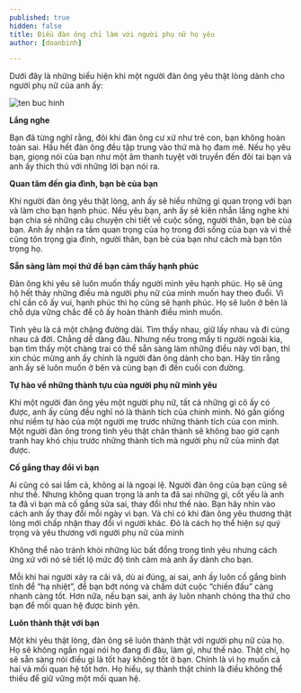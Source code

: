 ```yaml
---
published: true
hidden: false
title: Điều đàn ông chỉ làm với người phụ nữ họ yêu
author: [doanbinh]

---
```


Dưới đây là những biểu hiện khi một người đàn ông yêu thật lòng dành cho người phụ nữ của anh ấy:

![ten buc hinh](https://anh.eva.vn//upload/2-2016/images/2016-06-15/8-dieu-dan-ong-chi-lam-voi-nguoi-phu-nu-ho-yeu-nguoidanongyeuthatlong2-1465960438-width640height480.jpg "ten buc hinh")

**Lắng nghe**

Bạn đã từng nghĩ rằng, đôi khi đàn ông cư xử như trẻ con, bạn không hoàn toàn sai. Hầu hết đàn ông đều tập trung vào thứ mà họ đam mê. Nếu họ yêu bạn, giọng nói của bạn như một âm thanh tuyệt vời truyền đến đôi tai bạn và anh ấy thích thú với những lời bạn nói ra.

**Quan tâm đến gia đình, bạn bè của bạn**

Khi người đàn ông yêu thật lòng, anh ấy sẽ hiểu những gì quan trọng với bạn và làm cho bạn hạnh phúc. Nếu yêu bạn, anh ấy sẽ kiên nhẫn lắng nghe khi bạn chia sẻ những câu chuyện chi tiết về cuộc sống, người thân, bạn bè của bạn. Anh ấy nhận ra tầm quan trọng của họ trong đời sống của bạn và vì thế cũng tôn trọng gia đình, người thân, bạn bè của bạn như cách mà bạn tôn trọng họ.

**Sẵn sàng làm mọi thứ để bạn cảm thấy hạnh phúc**

Đàn ông khi yêu sẽ luôn muốn thấy người mình yêu hạnh phúc. Họ sẽ ủng hộ hết thảy những điều mà người phụ nữ của mình muốn hay theo đuổi. Vì chỉ cần cô ấy vui, hạnh phúc thì họ cũng sẽ hạnh phúc. Họ sẽ luôn ở bên là chỗ dựa vững chắc để cô ấy hoàn thành điều mình muốn.

Tình yêu là cả một chặng đường dài. Tìm thấy nhau, giữ lấy nhau và đi cùng nhau cả đời. Chẳng dễ dàng đâu. Nhưng nếu trong mấy tỉ người ngoài kia, bạn tìm thấy một chàng trai có thể sẵn sàng làm những điều này với bạn, thì xin chúc mừng anh ấy chính là người đàn ông dành cho bạn. Hãy tin rằng anh ấy sẽ luôn muốn ở bên và cùng bạn đi đến cuối con đường.

**Tự hào về những thành tựu của người phụ nữ mình yêu**

Khi một người đàn ông yêu một người phụ nữ, tất cả những gì cô ấy có được, anh ấy cũng đều nghĩ nó là thành tích của chính mình. Nó gần giống như niềm tự hào của một người mẹ trước những thành tích của con mình. Một người đàn ông trong tình yêu thật chân thành sẽ không bao giờ cạnh tranh hay khó chịu trước những thành tích mà người phụ nữ của mình đạt được.

**Cố gắng thay đổi vì bạn**

Ai cũng có sai lầm cả, không ai là ngoại lệ. Người đàn ông của bạn cũng sẽ như thế. Nhưng không quan trọng là anh ta đã sai những gì, cốt yếu là anh ta đã vì bạn mà cố gắng sửa sai, thay đổi như thế nào. Bạn hãy nhìn vào cách anh ấy thay đổi mỗi ngày vì bạn. Và chỉ có khi đàn ông yêu thương thật lòng mới chấp nhận thay đổi vì người khác. Đó là cách họ thể hiện sự quý trọng và yêu thương với người phụ nữ của mình

Không thể nào tránh khỏi những lúc bất đồng trong tình yêu nhưng cách ứng xử với nó sẽ tiết lộ mức độ tình cảm mà anh ấy dành cho bạn.

Mỗi khi hai người xảy ra cãi vã, dù ai đúng, ai sai, anh ấy luôn cố gắng bình tĩnh để “hạ nhiệt”, để bạn bớt nóng và chấm dứt cuộc “chiến đấu” càng nhanh càng tốt. Hơn nữa, nếu bạn sai, anh áy luôn nhanh chóng tha thứ cho bạn để mối quan hệ được bình yên.

**Luôn thành thật với bạn**

Một khi yêu thật lòng, đàn ông sẽ luôn thành thật với người phụ nữ của họ. Họ sẽ không ngần ngại nói họ đang đi đâu, làm gì, như thế nào. Thật chí, họ sẽ sẵn sàng nói điều gì là tốt hay không tốt ở bạn. Chính là vì họ muốn cả hai và mối quan hệ tốt hơn. Họ hiểu, sự thành thật chính là điều không thể thiếu để giữ vững một mối quan hệ.